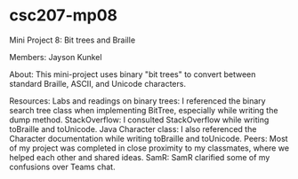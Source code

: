 # csc207-mp08
Mini Project 8: Bit trees and Braille

Members:
  Jayson Kunkel

About:
  This mini-project uses binary "bit trees" to convert between standard Braille, ASCII, and Unicode characters.


Resources:
  Labs and readings on binary trees:
    I referenced the binary search tree class when implementing BitTree, especially while writing the dump method.
  StackOverflow:
    I consulted StackOverflow while writing toBraille and toUnicode. 
  Java Character class:
    I also referenced the Character documentation while writing toBraille and toUnicode.
  Peers:
    Most of my project was completed in close proximity to my classmates, where we helped each other and shared ideas.
  SamR:
    SamR clarified some of my confusions over Teams chat.